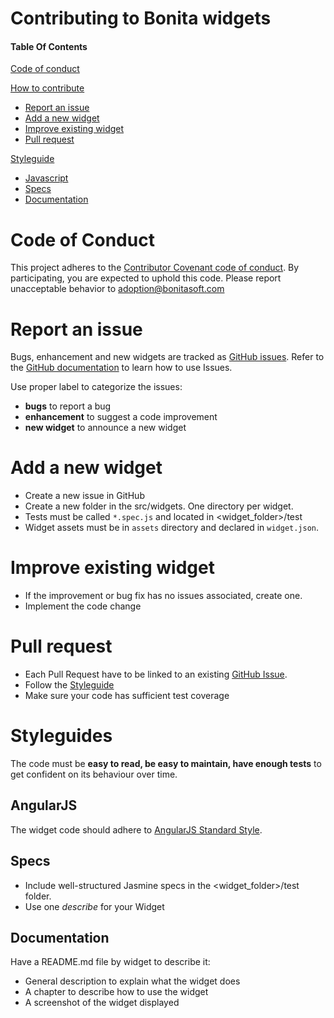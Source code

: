 # Contributing to Bonita widgets

#### Table Of Contents

[Code of conduct](#code-of-conduct)

[How to contribute](#how-to-contribute)
  * [Report an issue](#report-an-issue)
  * [Add a new widget](#add-a-new-widget)
  * [Improve existing widget](#improve-existing-widget)
  * [Pull request](#pull-request)
  
[Styleguide](#styleguide)
  * [Javascript](#javascript)
  * [Specs](#specs)
  * [Documentation](#documentation)

# Code of Conduct

This project adheres to the [Contributor Covenant code of conduct](http://contributor-covenant.org/version/1/4). By participating, you are expected to uphold this code. Please report unacceptable behavior to [adoption@bonitasoft.com](mailto:adoption@bonitasoft.com)

# Report an issue

Bugs, enhancement and new widgets are tracked as [GitHub issues](https://github.com/lio-p/bonita-widget-seed/issues). Refer to the [GitHub documentation](https://guides.github.com/features/issues/) to learn how to use Issues. 

Use proper label to categorize the issues:
* **bugs** to report a bug
* **enhancement** to suggest a code improvement
* **new widget** to announce a new widget

# Add a new widget

* Create a new issue in GitHub
* Create a new folder in the src/widgets. One directory per widget.
* Tests must be called `*.spec.js` and located in &lt;widget_folder&gt;/test
* Widget assets must be in `assets` directory and declared in `widget.json`.

# Improve existing widget

* If the improvement or bug fix has no issues associated, create one. 
* Implement the code change

# Pull request

* Each Pull Request have to be linked to an existing [GitHub Issue](https://github.com/blog/1506-closing-issues-via-pull-requests). 
* Follow the [Styleguide](#styleguides)
* Make sure your code has sufficient test coverage

# Styleguides

The code must be **easy to read, be easy to maintain, have enough tests** to get confident on its behaviour over time.

## AngularJS

The widget code should adhere to [AngularJS Standard Style](https://github.com/johnpapa/angular-styleguide/blob/master/a1/README.md).

## Specs

* Include well-structured Jasmine specs in the &lt;widget_folder&gt;/test folder.
* Use one *describe* for your Widget

## Documentation

Have a README.md file by widget to describe it:
* General description to explain what the widget does
* A chapter to describe how to use the widget
* A screenshot of the widget displayed

